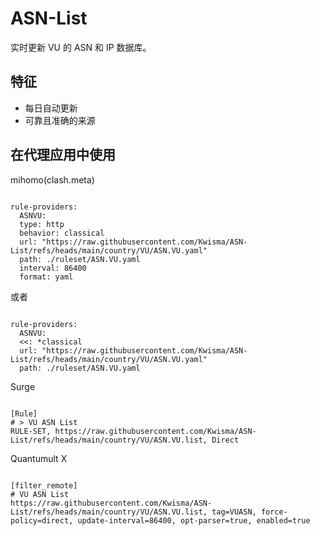 
# ASN-List
    
实时更新 VU 的 ASN 和 IP 数据库。
    
## 特征
    
- 每日自动更新
- 可靠且准确的来源
    
## 在代理应用中使用
    
mihomo(clash.meta)
   
<pre><code class="language-javascript">
rule-providers:
  ASNVU:
  type: http
  behavior: classical
  url: "https://raw.githubusercontent.com/Kwisma/ASN-List/refs/heads/main/country/VU/ASN.VU.yaml"
  path: ./ruleset/ASN.VU.yaml
  interval: 86400
  format: yaml
</code></pre>

或者

<pre><code class="language-javascript">
rule-providers:
  ASNVU:
  <<: *classical
  url: "https://raw.githubusercontent.com/Kwisma/ASN-List/refs/heads/main/country/VU/ASN.VU.yaml"
  path: ./ruleset/ASN.VU.yaml
</code></pre>
    
Surge
    
<pre><code class="language-javascript">
[Rule]
# > VU ASN List
RULE-SET, https://raw.githubusercontent.com/Kwisma/ASN-List/refs/heads/main/country/VU/ASN.VU.list, Direct
</code></pre>
    
Quantumult X
    
<pre><code class="language-javascript">
[filter_remote]
# VU ASN List
https://raw.githubusercontent.com/Kwisma/ASN-List/refs/heads/main/country/VU/ASN.VU.list, tag=VUASN, force-policy=direct, update-interval=86400, opt-parser=true, enabled=true
</code></pre>

